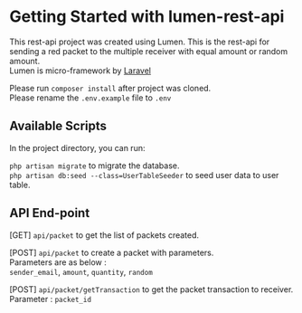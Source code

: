 # Getting Started with lumen-rest-api
This rest-api project was created using Lumen. This is the rest-api for sending a red packet to the multiple receiver with equal amount or random amount.\
Lumen is micro-framework by [Laravel](https://lumen.laravel.com/)

Please run `composer install` after project was cloned.\
Please rename the `.env.example` file to `.env`


## Available Scripts

In the project directory, you can run:

`php artisan migrate` to migrate the database.\
`php artisan db:seed --class=UserTableSeeder` to seed user data to user table.

## API End-point

[GET] `api/packet` to get the list of packets created.

[POST] `api/packet` to create a packet with parameters. \
Parameters are as below : \
`sender_email`, `amount`, `quantity`, `random`

[POST] `api/packet/getTransaction` to get the packet transaction to receiver.
Parameter : `packet_id`
